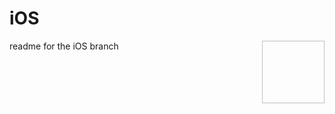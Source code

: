 # iOS  
<img align="right" width="100" height="100" scr="https://github.com/seanlowe/milog/tree/master/icons/apple-logo.png">

readme for the iOS branch
